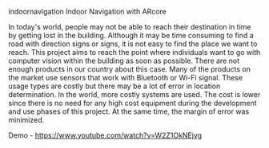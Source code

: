 indoornavigation
Indoor Navigation with ARcore

In today's world, people may not be able to reach their destination in time by getting lost in the building. Although it may be time consuming to find a road with direction signs or signs, it is not easy to find the place we want to reach. This project aims to reach the point where individuals want to go with computer vision within the building as soon as possible. There are not enough products in our country about this case. Many of the products on the market use sensors that work with Bluetooth or Wi-Fi signal. These usage types are costly but there may be a lot of error in location determination. In the world, more costly systems are used. The cost is lower since there is no need for any high cost equipment during the development and use phases of this project. At the same time, the margin of error was minimized.

Demo - https://www.youtube.com/watch?v=W2Z1OkNEjvg
 
